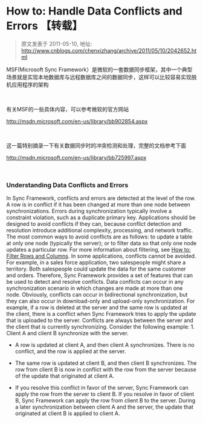 # How to: Handle Data Conflicts and Errors 【转载】 
> 原文发表于 2011-05-10, 地址: http://www.cnblogs.com/chenxizhang/archive/2011/05/10/2042652.html 


MSF(Microsoft Sync Framework）是微软的一套数据同步框架，其中一个典型场景就是实现本地数据库与远程数据库之间的数据同步，这样可以比较容易实现脱机应用程序的架构

  

 有关MSF的一些具体内容，可以参考微软的官方网站

 <http://msdn.microsoft.com/en-us/library/bb902854.aspx>

  

 这一篇特别摘录一下有关数据同步时的冲突检测和处理，完整的文档参考下面

 <http://msdn.microsoft.com/en-us/library/bb725997.aspx>

  

 ### Understanding Data Conflicts and Errors

 In Sync Framework, conflicts and errors are detected at the level of the row. A row is in conflict if it has been changed at more than one node between synchronizations. Errors during synchronization typically involve a constraint violation, such as a duplicate primary key. Applications should be designed to avoid conflicts if they can, because conflict detection and resolution introduce additional complexity, processing, and network traffic. The most common ways to avoid conflicts are as follows: to update a table at only one node (typically the server); or to filter data so that only one node updates a particular row. For more information about filtering, see [How to: Filter Rows and Columns](http://msdn.microsoft.com/en-us/library/bb726003.aspx). In some applications, conflicts cannot be avoided. For example, in a sales force application, two salespeople might share a territory. Both salespeople could update the data for the same customer and orders. Therefore, Sync Framework provides a set of features that can be used to detect and resolve conflicts. Data conflicts can occur in any synchronization scenario in which changes are made at more than one node. Obviously, conflicts can occur in bidirectional synchronization, but they can also occur in download-only and upload-only synchronization. For example, if a row is deleted at the server and the same row is updated at the client, there is a conflict when Sync Framework tries to apply the update that is uploaded to the server. Conflicts are always between the server and the client that is currently synchronizing. Consider the following example: 1. Client A and client B synchronize with the server.

- A row is updated at client A, and then client A synchronizes. There is no conflict, and the row is applied at the server.

- The same row is updated at client B, and then client B synchronizes. The row from client B is now in conflict with the row from the server because of the update that originated at client A.

- If you resolve this conflict in favor of the server, Sync Framework can apply the row from the server to client B. If you resolve in favor of client B, Sync Framework can apply the row from client B to the server. During a later synchronization between client A and the server, the update that originated at client B is applied to client A.





